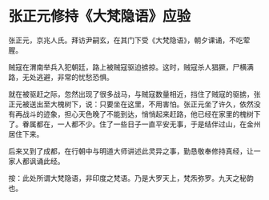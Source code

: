 # 张正元修持《大梵隐语》应验

张正元，京兆人氏。拜访尹嗣玄，在其门下受《大梵隐语》，朝夕课诵，不吃荤腥。

贼寇在渭南举兵入犯朝廷，路上被贼寇驱迫掳掠。这时，贼寇杀人猖獗，尸横满路，无处逃避，非常的忧愁恐惧。

就在被驱赶之际，忽然出现了很多战马，与贼寇数量相近，挡住了贼寇的驱掳，张正元被送出至大槐树下，说：只要坐在这里，不用害怕。张正元坐了许久，依然没有再战斗的迹象，担心天色晚了不能到达，悄悄起来赶路，他已经在家里的槐树下了。眷属都在，一人都不少。住了一些日子一直平安无事，于是结伴过山，在金州居住下来。

后来又到了成都，在行朝中与明道大师讲述此灵异之事，勤恳敬奉修持真经，让一家人都讽诵此经。

按：此处所谓大梵隐语，非印度之梵语。乃是大罗天上，梵炁弥罗。九天之秘韵也。
